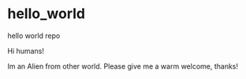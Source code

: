 # hello_world
hello world repo

Hi humans!

Im an Alien from other world. Please give me a warm welcome, thanks!
